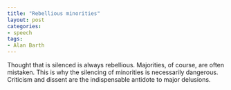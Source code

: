 ```yaml
---
title: "Rebellious minorities"
layout: post
categories:
- speech
tags:
- Alan Barth
---
```


Thought that is silenced is always rebellious. Majorities, of course, are often mistaken. This is why the silencing of minorities is necessarily dangerous. Criticism and dissent are the indispensable antidote to major delusions.